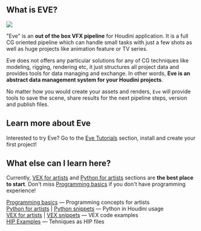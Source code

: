 ## What is EVE?
[![](https://live.staticflickr.com/65535/48087753286_d82d6097d2_o.jpg)](https://live.staticflickr.com/65535/48087753286_d82d6097d2_o.jpg)

"Eve" is an **out of the box VFX pipeline** for Houdini application. It is a full CG oriented pipeline which can handle small tasks with just a few shots as well as huge projects like animation feature or TV series. 

Eve does not offers any particular solutions for any of CG techniques like modeling, rigging, rendering etc, it just structures all project data and provides tools for data managing and exchange. In other words, **Eve is an abstract data management system for your Houdini projects**.

No matter how you would create your assets and renders, `Eve` will provide tools to save the scene, share results for the next pipeline steps, version and publish files.

## Learn more about Eve
Interested to try Eve? Go to the [Eve Tutorials](pipeline-tutorials) section, install and create your first project!

## What else can I learn here?
Currently, [VEX for artists](vex-for-artists) and [Python for artists](python-for-artists) sections are **the best place to start**. Don't miss [Programming basics](programming-basics) if you don't have programming experience!

[Programming basics](programming-basics) — Programming concepts for artists  
[Python for artists](python-for-artists) | [Python snippets](python-snippets) — Python in Houdini usage  
[VEX for artists](vex-for-artists) | [VEX snippets](vex-snippets) — VEX code examples  
[HIP Examples](examples) — Tehniques as HIP files   
